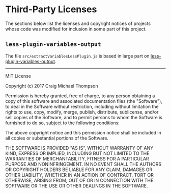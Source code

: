 # Third-Party Licenses

The sections below list the licenses and copyright notices of projects whose code was modified for inclusion in some part of this project.

## `less-plugin-variables-output`

The file `src/extractVariablesLessPlugin.js` is based in large part on [less-plugin-variables-output](https://github.com/Craga89/less-plugin-variables-output).

---

MIT License

Copyright (c) 2017 Craig Michael Thompson

Permission is hereby granted, free of charge, to any person obtaining a copy
of this software and associated documentation files (the "Software"), to deal
in the Software without restriction, including without limitation the rights
to use, copy, modify, merge, publish, distribute, sublicense, and/or sell
copies of the Software, and to permit persons to whom the Software is
furnished to do so, subject to the following conditions:

The above copyright notice and this permission notice shall be included in all
copies or substantial portions of the Software.

THE SOFTWARE IS PROVIDED "AS IS", WITHOUT WARRANTY OF ANY KIND, EXPRESS OR
IMPLIED, INCLUDING BUT NOT LIMITED TO THE WARRANTIES OF MERCHANTABILITY,
FITNESS FOR A PARTICULAR PURPOSE AND NONINFRINGEMENT. IN NO EVENT SHALL THE
AUTHORS OR COPYRIGHT HOLDERS BE LIABLE FOR ANY CLAIM, DAMAGES OR OTHER
LIABILITY, WHETHER IN AN ACTION OF CONTRACT, TORT OR OTHERWISE, ARISING FROM,
OUT OF OR IN CONNECTION WITH THE SOFTWARE OR THE USE OR OTHER DEALINGS IN THE
SOFTWARE.
